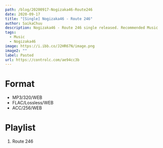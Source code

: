 ```yaml
---
path: /blog/20200917-Nogizaka46-Route246
date: 2020-09-17
title: "[Single] Nogizaka46 - Route 246"
author: SaikaChuu
description: Nogizaka46 - Route 246 single released. Recommended Music!
tags:
  - Music
  - Nogizaka46
image: https://i.ibb.co/J2HR67N/image.png
image2: ""
label: Pasted
url: https://controlc.com/ae94cc3b
---
```


# Format

- MP3/320/WEB
- FLAC/Lossless/WEB
- ACC/256/WEB

# Playlist

1. Route 246
